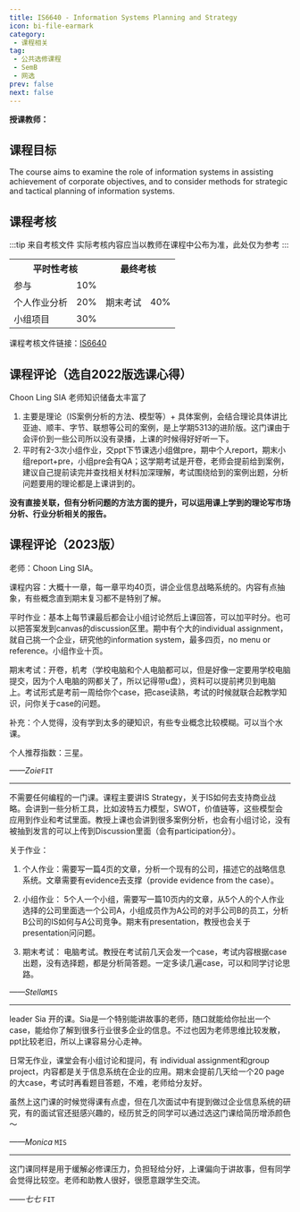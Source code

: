 ```yaml
---
title: IS6640 - Information Systems Planning and Strategy
icon: bi-file-earmark
category:
 - 课程相关
tag:
 - 公共选修课程
 - SemB
 - 网选
prev: false
next: false
---
```


**授课教师：**

<VPBanner
  title = "谢俊霖（Prof. SIA Choon Ling）"
  content = "Associate Dean (Research and Faculty)<br>
Professor"
  logo = "https://www.cb.cityu.edu.hk/portfolio/photos/iscl.JPG"
  :actions = '[  
        {
            text: "详细信息",
            link: "https://www.cb.cityu.edu.hk/People-and-Research/People/People-Details?eid=iscl"
        },
    ]'
/>

## 课程目标

The course aims to examine the role of information systems in assisting achievement of corporate objectives, and to consider methods for strategic and tactical planning of information systems.

## 课程考核

:::tip 来自考核文件
实际考核内容应当以教师在课程中公布为准，此处仅为参考
:::

<table>
    <tr>
        <th colspan=2>
            平时性考核
        </th>
        <th colspan=2>
            最终考核
        </th>
    </tr>
    <tr>
        <td>
            参与
        </td>
        <td>
            10%
        </td>
        <td rowspan=3>
            期末考试
        </td>
        <td rowspan=3>
            40%
        </td>
    </tr>
    <tr>
        <td>
            个人作业分析
        </td>
        <td>
            20%
        </td>
    </tr>
    <tr>
        <td>
            小组项目
        </td>
        <td>
            30%
        </td>
    </tr>
</table>

课程考核文件链接：[IS6640](https://www.cityu.edu.hk/catalogue/pg/202425/course/IS6640.pdf)

## 课程评论（选自2022版选课心得）

Choon Ling SIA 老师知识储备太丰富了

1. 主要是理论（IS案例分析的方法、模型等）+ 具体案例，会结合理论具体讲比亚迪、顺丰、字节、联想等公司的案例，是上学期5313的进阶版。这门课由于会评价到一些公司所以没有录播，上课的时候得好好听一下。
2. 平时有2-3次小组作业，交ppt下节课选小组做pre，期中个人report，期末小组report+pre，小组pre会有QA；这学期考试是开卷，老师会提前给到案例，建议自己提前读完并查找相关材料加深理解，考试围绕给到的案例出题，分析问题要用的理论都是上课讲到的。

**没有直接关联，但有分析问题的方法方面的提升，可以运用课上学到的理论写市场分析、行业分析相关的报告。**

## 课程评论（2023版）

老师：Choon Ling SIA。

课程内容：大概十一章，每一章平均40页，讲企业信息战略系统的。内容有点抽象，有些概念直到期末复习都不是特别了解。

平时作业：基本上每节课最后都会让小组讨论然后上课回答，可以加平时分。也可以把答案发到canvas的discussion区里。期中有个大的individual assignment，就自己挑一个企业，研究他的information system，最多四页，no menu or reference。小组作业十页。

期末考试：开卷，机考（学校电脑和个人电脑都可以，但是好像一定要用学校电脑提交，因为个人电脑的网都关了，所以记得带u盘），资料可以提前拷贝到电脑上。考试形式是考前一周给你个case，把case读熟，考试的时候就联合起教学知识，问你关于case的问题。

补充：个人觉得，没有学到太多的硬知识，有些专业概念比较模糊。可以当个水课。

个人推荐指数：三星。

_——Zoie_`FIT`

---

不需要任何编程的一门课。课程主要讲IS Strategy，关于IS如何去支持商业战略。会讲到一些分析工具，比如波特五力模型，SWOT，价值链等，这些模型会应用到作业和考试里面。教授上课也会讲到很多案例分析，也会有小组讨论，没有被抽到发言的可以上传到Discussion里面（会有participation分）。

关于作业：

1. 个人作业：需要写一篇4页的文章，分析一个现有的公司，描述它的战略信息系统。文章需要有evidence去支撑（provide evidence from the case）。

2. 小组作业： 5个人一个小组，需要写一篇10页内的文章，从5个人的个人作业选择的公司里面选一个公司A，小组成员作为A公司的对手公司B的员工，分析B公司的IS如何与A公司竞争。期末有presentation，教授也会关于presentation问问题。

3. 期末考试： 电脑考试。教授在考试前几天会发一个case，考试内容根据case出题，没有选择题，都是分析简答题。一定多读几遍case，可以和同学讨论思路。

_——Stella_`MIS`

---

leader Sia 开的课。Sia是一个特别能讲故事的老师，随口就能给你扯出一个case，能给你了解到很多行业很多企业的信息。不过也因为老师思维比较发散，ppt比较老旧，所以上课容易分心走神。

日常无作业，课堂会有小组讨论和提问，有 individual assignment和group project，内容都是关于信息系统在企业的应用。期末会提前几天给一个20 page 的大case，考试时再看题目答题，不难，老师给分友好。

虽然上这门课的时候觉得课有点虚，但在几次面试中有提到做过企业信息系统的研究，有的面试官还挺感兴趣的，经历贫乏的同学可以通过选这门课给简历增添颜色～

_——Monica_ `MIS`

---

这门课同样是用于缓解必修课压力，负担轻给分好，上课偏向于讲故事，但有同学会觉得比较空。老师和助教人很好，很愿意跟学生交流。

_——七七_ `FIT`
